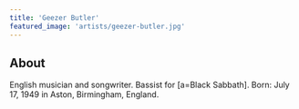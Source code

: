 ```yaml
---
title: 'Geezer Butler'
featured_image: 'artists/geezer-butler.jpg'
---
```


## About

English musician and songwriter. Bassist for [a=Black Sabbath].
Born: July 17, 1949 in Aston, Birmingham, England.

